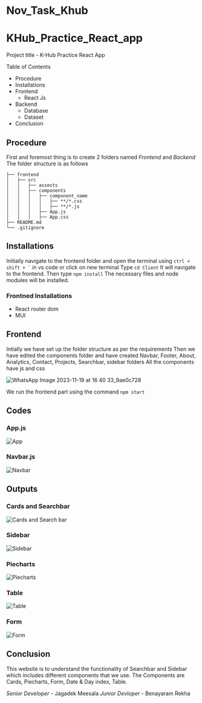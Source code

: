 # Nov_Task_Khub

 # KHub_Practice_React_app

Project title - K-Hub Practice React App

Table of Contents
- Procedure
- Installations
- Frontend
   - React Js
- Backend
   - Database
   - Dataset
- Conclusion

 ## Procedure
First and foremost thing is to create 2 folders named *Frontend* and *Backend*
The folder structure is as follows

```
├── frontend
│   ├── src
│   │   ├── assests
│   │   ├── components
│   │   │   ├── component_name
│   │   │   │   ├── **/*.css
│   │   │   │   ├── **/*.js
│   │   │   ├── App.js
│   │   │   ├── App.css
├── README.md
└── .gitignore
```


## Installations
Initially navigate to the frontend folder and open the terminal using ``` ctrl + shift + ` ``` in vs code or click on new terminal
Type ``` cd Client ```
It will navigate to the frontend. Then type ``` npm install ```
The necessary files and node modules will be installed.

   ### Frontned Installations
   - React router dom
   - MUI


## Frontend
Intially we have set up the folder structure as per the requirements
Then we have edited the components folder and have created Navbar, Footer, About, Analytics, Contact, Projects, Searchbar, sidebar folders 
All the components have js and css

![WhatsApp Image 2023-11-19 at 16 40 33_9ae0c728](https://github.com/jagadekmeesala/Nov_Task_Khub/assets/85881386/56d1e947-5e98-4200-bf11-71713d2178b0)

We run the frontend part using the command ``` npm start ``` 



## Codes

   ### App.js
   ![App](https://github.com/jagadekmeesala/Nov_Task_Khub/assets/85881386/2fb7db84-dd84-4edf-a2ef-7591fcdd6670)

   ### Navbar.js
   ![Navbar](https://github.com/jagadekmeesala/Nov_Task_Khub/assets/85881386/150da5ae-e8d7-4716-b607-da55631801cb)



## Outputs

   ### Cards and Searchbar
   ![Cards and Search bar](https://github.com/jagadekmeesala/Nov_Task_Khub/assets/85881386/fb3a6e95-da1c-469b-a9ac-a11db810a5f1)

   ### Sidebar
   ![Sidebar](https://github.com/jagadekmeesala/Nov_Task_Khub/assets/85881386/8753df89-97c9-4f36-b23d-c9abaf61659a)

   ### Piecharts
   ![Piecharts](https://github.com/jagadekmeesala/Nov_Task_Khub/assets/85881386/a60f94c7-08ec-4101-8296-3fb3159154de)

   ### Table
   ![Table](https://github.com/jagadekmeesala/Nov_Task_Khub/assets/85881386/80a4b374-076c-4a84-9885-f62fa014c69c)

   ### Form
   ![Form](https://github.com/jagadekmeesala/Nov_Task_Khub/assets/85881386/1f45eec5-8563-4f7d-8e49-adbffb1de9a6)


## Conclusion
This website is to understand the functionality of Searchbar and Sidebar which includes different components that we use. The Components are Cards, Piecharts, Form, Date & Day index, Table.


*Senior Developer* - Jagadek Meesala
*Junior Devloper* - Benayaram Rekha
